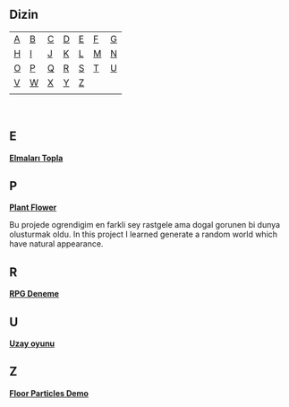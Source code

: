 ## Dizin

|       |       |       |       |       |       |       |
|---    |---    |---    |---    |---    |---    |    ---|
|[A](#a)|[B](#b)|[C](#c)|[D](#d)|[E](#e)|[F](#f)|[G](#g)|
|[H](#h)|[I](#i)|[J](#j)|[K](#k)|[L](#l)|[M](#m)|[N](#n)|
|[O](#o)|[P](#p)|[Q](#q)|[R](#r)|[S](#s)|[T](#t)|[U](#u)|
|[V](#v)|[W](#w)|[X](#x)|[Y](#y)|[Z](#z)|       |       |
|       |       |       |       |       |       |       |

<br>

## E

[**Elmaları Topla**](https://github.com/Umut-Umut/Elmalar-Topla)

## P

[**Plant Flower**](https://github.com/Umut-Umut/Godot-plant_flower/tree/main/images)

  Bu projede ogrendigim en farkli sey rastgele ama dogal gorunen bi dunya olusturmak oldu.
  In this project I learned generate a random world which have natural appearance.

## R

[**RPG Deneme**](https://github.com/Umut-Umut/RPG-Denemesi)

## U

[**Uzay oyunu**](https://github.com/Umut-Umut/Uzay-Oyunu)

## Z

[**Floor Particles Demo**](https://github.com/Umut-Umut/Godot-zemin-denemesi)
